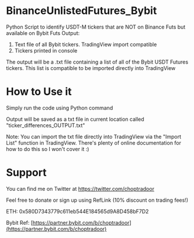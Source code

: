 # BinanceUnlistedFutures_Bybit
Python Script to identify USDT-M tickers that are NOT on Binance Futs but available on Bybit Futs
Output:
1. Text file of all Bybit tickers. TradingView import compatible
2. Tickers printed in console

The output will be a .txt file containing a list of all of the Bybit USDT Futures tickers. This list is compatible to be imported directly into TradingView

# How to Use it
Simply run the code using Python command

Output will be saved as a txt file in current location called "ticker_differences_OUTPUT.txt"

Note: You can import the txt file directly into TradingView via the "Import List" function in TradingView. There's plenty of online documentation for how to do this so I won't cover it :)


# Support
You can find me on Twitter at https://twitter.com/choptradoor

Feel free to donate or sign up using RefLink (10% discount on trading fees!)

ETH: 0x580D7343779c611eb544E184565d9A8D458bF7D2

Bybit Ref: [https://partner.bybit.com/b/choptradoor](https://partner.bybit.com/b/choptradoor)
